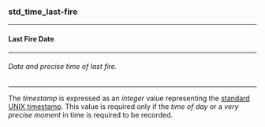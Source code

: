 ### std_time_last-fire



------
#### Last Fire Date



------
###### Date and precise time of last fire.



------
The *timestamp* is expressed as an *integer* value representing the [standard UNIX timestamp](https://en.wikipedia.org/wiki/Unix_time). This value is required only if the *time of day* or a *very precise moment* in time is required to be recorded.